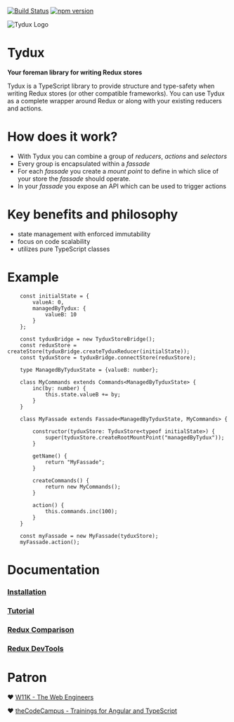 
[![Build Status](https://travis-ci.org/w11k/Tydux.svg?branch=master)](https://travis-ci.org/w11k/Tydux)
[![npm version](https://badge.fury.io/js/%40w11k%2Ftydux.svg)](https://badge.fury.io/js/%40w11k%2Ftydux)

![Tydux Logo](https://raw.githubusercontent.com/w11k/Tydux/master/doc/tydux_logo.png)

# Tydux

**Your foreman library for writing Redux stores**

Tydux is a TypeScript library to provide structure and type-safety when writing Redux stores (or other compatible frameworks). You can use Tydux as a complete wrapper around Redux or along with your existing reducers and actions.  

# How does it work?

- With Tydux you can combine a group of *reducers*, *actions* and *selectors*
- Every group is encapsulated within a *fassade*
- For each *fassade* you create a *mount point* to define in which slice of your store the *fassade* should operate.
- In your *fassade* you expose an API which can be used to trigger actions 


# Key benefits and philosophy

- state management with enforced immutability
- focus on code scalability
- utilizes pure TypeScript classes

# Example

        const initialState = {
            valueA: 0,
            managedByTydux: {
                valueB: 10
            }
        };

        const tyduxBridge = new TyduxStoreBridge();
        const reduxStore = createStore(tyduxBridge.createTyduxReducer(initialState));
        const tyduxStore = tyduxBridge.connectStore(reduxStore);

        type ManagedByTyduxState = {valueB: number};

        class MyCommands extends Commands<ManagedByTyduxState> {
            inc(by: number) {
                this.state.valueB += by;
            }
        }

        class MyFassade extends Fassade<ManagedByTyduxState, MyCommands> {

            constructor(tyduxStore: TyduxStore<typeof initialState>) {
                super(tyduxStore.createRootMountPoint("managedByTydux"));
            }

            getName() {
                return "MyFassade";
            }

            createCommands() {
                return new MyCommands();
            }

            action() {
                this.commands.inc(100);
            }
        }

        const myFassade = new MyFassade(tyduxStore);
        myFassade.action();

# Documentation

### [Installation](https://github.com/Tydux/Tydux/tree/master/doc/installation.md)
### [Tutorial](https://github.com/Tydux/Tydux/tree/master/doc/tutorial.md)
### [Redux Comparison](https://github.com/Tydux/Tydux/tree/master/doc/redux_comparison.md)
### [Redux DevTools](https://github.com/Tydux/Tydux/tree/master/doc/redux-devtools.md)


# Patron

❤️ [W11K - The Web Engineers](https://www.w11k.de/)

❤️ [theCodeCampus - Trainings for Angular and TypeScript](https://www.thecodecampus.de/)

